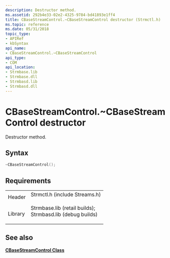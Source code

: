 ```yaml
---
description: Destructor method.
ms.assetid: 292b4e33-02e2-4325-9784-bd41893e1ff4
title: CBaseStreamControl.~CBaseStreamControl destructor (Strmctl.h)
ms.topic: reference
ms.date: 05/31/2018
topic_type: 
- APIRef
- kbSyntax
api_name: 
- CBaseStreamControl.~CBaseStreamControl
api_type: 
- COM
api_location: 
- Strmbase.lib
- Strmbase.dll
- Strmbasd.lib
- Strmbasd.dll
---
```


# CBaseStreamControl.~CBaseStreamControl destructor

Destructor method.

## Syntax


```C++
~CBaseStreamControl();
```



## Requirements



|                    |                                                                                                                                                                                            |
|--------------------|--------------------------------------------------------------------------------------------------------------------------------------------------------------------------------------------|
| Header<br/>  | <dl> <dt>Strmctl.h (include Streams.h)</dt> </dl>                                                                                   |
| Library<br/> | <dl> <dt>Strmbase.lib (retail builds); </dt> <dt>Strmbasd.lib (debug builds)</dt> </dl> |



## See also

<dl> <dt>

[**CBaseStreamControl Class**](cbasestreamcontrol.md)
</dt> </dl>

 

 




